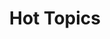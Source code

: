 ---
ee_id_thing: '4260'
site: '1'
type: '2'
inv_num: 2015-014
add_credit:
url: 2015-014-hot-topics
title: Hot Topics
year: '2015'
display_year: '2015'
medium: Foam pool noodles, socks
dims: 140 cm x variable width x variable depth
pitch:
ps:
live_url:
youtube:
related_code:
imgs: hot-topics-2015-014-full-database-team-JL.jpg,hot-topics-2015-014-detail-database-team-JL.jpg
subheading:
download:
commission:
related:
layout: things-i-made
---